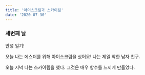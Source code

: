 ```yaml
---
title: '아이스크림과 스카이림'
date: '2020-07-30'
---
```


### 세번째 날

안녕 일기!

오늘 나는 에스더를 위해 아이스크림을 싰어요! 나는 제일 착한 남자 친구.

오늘 저녁 나는 스카이림을 했다. 그것은 매우 항수를 느끼게 만들었다.